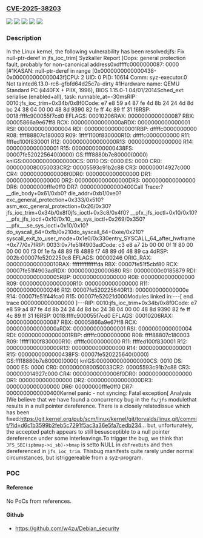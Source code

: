 ### [CVE-2025-38203](https://cve.mitre.org/cgi-bin/cvename.cgi?name=CVE-2025-38203)
![](https://img.shields.io/static/v1?label=Product&message=Linux&color=blue)
![](https://img.shields.io/static/v1?label=Version&message=&color=brightgreen)
![](https://img.shields.io/static/v1?label=Version&message=3.7%20&color=brightgreen)
![](https://img.shields.io/static/v1?label=Version&message=b40c2e665cd552eae5fbdbb878bc29a34357668e%20&color=brightgreen)
![](https://img.shields.io/static/v1?label=Vulnerability&message=n%2Fa&color=blue)

### Description

In the Linux kernel, the following vulnerability has been resolved:jfs: Fix null-ptr-deref in jfs_ioc_trim[ Syzkaller Report ]Oops: general protection fault, probably for non-canonical address0xdffffc0000000087: 0000 [#1KASAN: null-ptr-deref in range [0x0000000000000438-0x000000000000043f]CPU: 2 UID: 0 PID: 10614 Comm: syz-executor.0 Not tainted6.13.0-rc6-gfbfd64d25c7a-dirty #1Hardware name: QEMU Standard PC (i440FX + PIIX, 1996), BIOS 1.15.0-1 04/01/2014Sched_ext: serialise (enabled+all), task: runnable_at=-30msRIP: 0010:jfs_ioc_trim+0x34b/0x8f0Code: e7 e8 59 a4 87 fe 4d 8b 24 24 4d 8d bc 24 38 04 00 00 48 8d 9390 82 fe ff 4c 89 ff 31 f6RSP: 0018:ffffc900055f7cd0 EFLAGS: 00010206RAX: 0000000000000087 RBX: 00005866a9e67ff8 RCX: 000000000000000aRDX: 0000000000000001 RSI: 0000000000000004 RDI: 0000000000000001RBP: dffffc0000000000 R08: ffff88807c180003 R09: 1ffff1100f830000R10: dffffc0000000000 R11: ffffed100f830001 R12: 0000000000000000R13: 0000000000000000 R14: 0000000000000001 R15: 0000000000000438FS:  00007fe520225640(0000) GS:ffff8880b7e80000(0000) knlGS:0000000000000000CS:  0010 DS: 0000 ES: 0000 CR0: 0000000080050033CR2: 00005593c91b2c88 CR3: 000000014927c000 CR4: 00000000000006f0DR0: 0000000000000000 DR1: 0000000000000000 DR2: 0000000000000000DR3: 0000000000000000 DR6: 00000000fffe0ff0 DR7: 0000000000000400Call Trace:<TASK>? __die_body+0x61/0xb0? die_addr+0xb1/0xe0? exc_general_protection+0x333/0x510? asm_exc_general_protection+0x26/0x30? jfs_ioc_trim+0x34b/0x8f0jfs_ioctl+0x3c8/0x4f0? __pfx_jfs_ioctl+0x10/0x10? __pfx_jfs_ioctl+0x10/0x10__se_sys_ioctl+0x269/0x350? __pfx___se_sys_ioctl+0x10/0x10? do_syscall_64+0xfb/0x210do_syscall_64+0xee/0x210? syscall_exit_to_user_mode+0x1e0/0x330entry_SYSCALL_64_after_hwframe+0x77/0x7fRIP: 0033:0x7fe51f4903adCode: c3 e8 a7 2b 00 00 0f 1f 80 00 00 00 00 f3 0f 1e fa 48 89 f8 4889 f7 48 89 d6 48 89 ca 4dRSP: 002b:00007fe5202250c8 EFLAGS: 00000246 ORIG_RAX: 0000000000000010RAX: ffffffffffffffda RBX: 00007fe51f5cbf80 RCX: 00007fe51f4903adRDX: 0000000020000680 RSI: 00000000c0185879 RDI: 0000000000000005RBP: 0000000000000000 R08: 0000000000000000 R09: 0000000000000000R10: 0000000000000000 R11: 0000000000000246 R12: 00007fe520225640R13: 000000000000000e R14: 00007fe51f44fca0 R15: 00007fe52021d000</TASK>Modules linked in:---[ end trace 0000000000000000 ]---RIP: 0010:jfs_ioc_trim+0x34b/0x8f0Code: e7 e8 59 a4 87 fe 4d 8b 24 24 4d 8d bc 24 38 04 00 00 48 8d 9390 82 fe ff 4c 89 ff 31 f6RSP: 0018:ffffc900055f7cd0 EFLAGS: 00010206RAX: 0000000000000087 RBX: 00005866a9e67ff8 RCX: 000000000000000aRDX: 0000000000000001 RSI: 0000000000000004 RDI: 0000000000000001RBP: dffffc0000000000 R08: ffff88807c180003 R09: 1ffff1100f830000R10: dffffc0000000000 R11: ffffed100f830001 R12: 0000000000000000R13: 0000000000000000 R14: 0000000000000001 R15: 0000000000000438FS:  00007fe520225640(0000) GS:ffff8880b7e80000(0000) knlGS:0000000000000000CS:  0010 DS: 0000 ES: 0000 CR0: 0000000080050033CR2: 00005593c91b2c88 CR3: 000000014927c000 CR4: 00000000000006f0DR0: 0000000000000000 DR1: 0000000000000000 DR2: 0000000000000000DR3: 0000000000000000 DR6: 00000000fffe0ff0 DR7: 0000000000000400Kernel panic - not syncing: Fatal exception[ Analysis ]We believe that we have found a concurrency bug in the `fs/jfs` modulethat results in a null pointer dereference. There is a closely relatedissue which has been fixed:https://git.kernel.org/pub/scm/linux/kernel/git/torvalds/linux.git/commit/?id=d6c1b3599b2feb5c7291f5ac3a36e5fa7cedb234... but, unfortunately, the accepted patch appears to still besusceptible to a null pointer dereference under some interleavings.To trigger the bug, we think that `JFS_SBI(ipbmap->i_sb)->bmap` is setto NULL in `dbFreeBits` and then dereferenced in `jfs_ioc_trim`. Thisbug manifests quite rarely under normal circumstances, but istriggereable from a syz-program.

### POC

#### Reference
No PoCs from references.

#### Github
- https://github.com/w4zu/Debian_security

